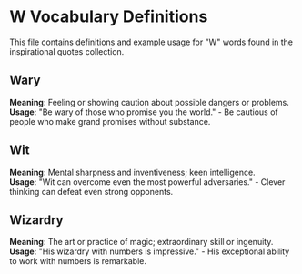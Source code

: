 # W Vocabulary Definitions

This file contains definitions and example usage for "W" words found in the inspirational quotes collection.

<!-- Add vocabulary words here following the format:
## WordName

**Meaning**: Clear, concise definition of the word.
**Usage**: "Quote or example sentence." - Explanation of the usage context.
-->

## Wary

**Meaning**: Feeling or showing caution about possible dangers or problems.
**Usage**: "Be wary of those who promise you the world." - Be cautious of people who make grand promises without substance.

## Wit

**Meaning**: Mental sharpness and inventiveness; keen intelligence.  
**Usage**: "Wit can overcome even the most powerful adversaries." - Clever thinking can defeat even strong opponents.

## Wizardry

**Meaning**: The art or practice of magic; extraordinary skill or ingenuity.
**Usage**: "His wizardry with numbers is impressive." - His exceptional ability to work with numbers is remarkable.
